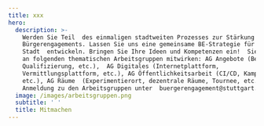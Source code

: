 ```yaml
---
title: xxx
hero:
  description: >-
    Werden Sie Teil  des einmaligen stadtweiten Prozesses zur Stärkung des
    Bürgerengagements. Lassen Sie uns eine gemeinsame BE-Strategie für unsere
    Stadt  entwickeln. Bringen Sie Ihre Ideen und Kompetenzen ein!  Sie können
    an folgenden thematischen Arbeitsgruppen mitwirken: AG Angebote (Beratung,
    Qualifizierung, etc.),  AG Digitales (Internetplattform,
    Vermittlungsplattform, etc.), AG Öffentlichkeitsarbeit (CI/CD, Kampagnen,
    etc.), AG Räume  (Experimentierort, dezentrale Räume, Tournee, etc.) -->
    Anmeldung zu den Arbeitsgruppen unter  buergerengagement@stuttgart.de
  image: /images/arbeitsgruppen.png
  subtitle: ' '
  title: Mitmachen
---
```

<ContributePage />
